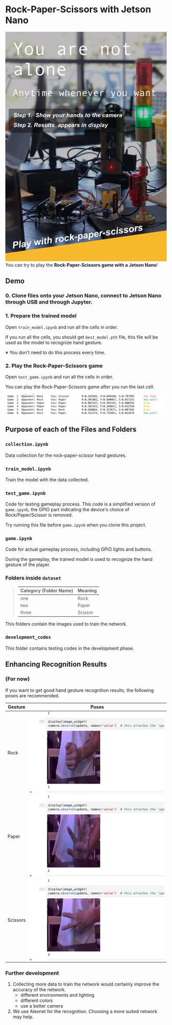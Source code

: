 
# Rock-Paper-Scissors with Jetson Nano

![poster.png](img/poster.png)
You can try to play the **Rock-Paper-Scissors game with a Jetson Nano**! 

## Demo

### 0. Clone files onto your Jetson Nano, connect to Jetson Nano through USB and through Jupyter.

### 1. Prepare the trained model
Open `train_model.ipynb` and run all the cells in order.

If you run all the cells, you should get `best_model.pth` file, this file will be used as the model to recognize hand gesture.

※ You don't need to do this process every time.

### 2. Play the Rock-Paper-Scissors game 
Open `test_game.ipynb` and run all the cells in order.

You can play the Rock-Paper-Scissors game after you run the last cell. 

![game.png](img/game.png)

## Purpose of each of the Files and Folders

### `collection.ipynb`
Data collection for the rock-paper-scissor hand gestures.

### `train_model.ipynb`
Train the model with the data collected.

### `test_game.ipynb`
Code for testing gameplay process. This code is a simplified version of `game.ipynb`, the GPIO part indicating the device's choice of Rock/Paper/Scissor is removed. 

Try running this file before `game.ipynb` when you clone this project.

### `game.ipynb`
Code for actual gameplay process, including GPIO lights and buttons. 

During the gameplay, the trained model is used to recognize the hand gesture of the player.

### Folders inside `dataset`
>| Category (Folder Name) | Meaning |
>|--|--|
>| one | Rock |
>| two | Paper |
>| three | Scissor |

This folders contain the images used to train the network.

### `development_codes`
This folder contains testing codes in the development phase.


## Enhancing Recognition Results
### (For now)
If you want to get good hand gesture recognition results, the following poses are recommended.

| Gesture | Poses |
|--|--|
| Rock | <img src="img/rock.png" width="600"> |
| Paper| <img src="img/paper.png" width="600"> |
| Scissors| <img src="img/scissors.png" width="600"> |



### Further development

1. Collecting more data to train the network would certainly improve
    the accuracy of the network. 
    - different environments and lighting
    - different colors
    - use a better camera
2. We use Alexnet for the recognition. Choosing a more suited network may help.
